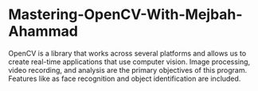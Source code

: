 # Mastering-OpenCV-With-Mejbah-Ahammad
OpenCV is a library that works across several platforms and allows us to create real-time applications that use computer vision. Image processing, video recording, and analysis are the primary objectives of this program. Features like as face recognition and object identification are included.
